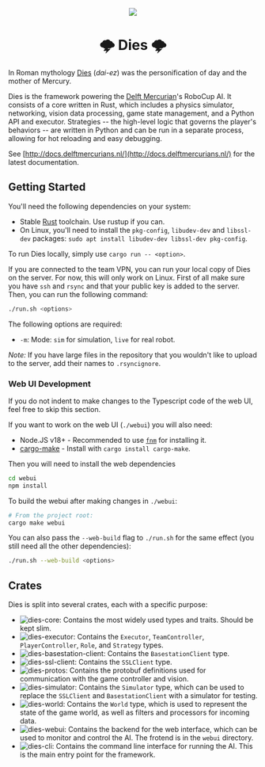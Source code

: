 <p align="center">
<picture>
  <source media="(prefers-color-scheme: dark)" srcset="https://delftmercurians.nl/images/logo_dark.svg">
  <img src="https://delftmercurians.nl/images/logo.svg" style="max-width: 40%;">
</picture>
</p>

<h1 align="center">🌩 Dies 🌩</h1>

In Roman mythology [Dies](<https://en.wikipedia.org/wiki/Dies_(mythology)>) (_dai-ez_) was the personification of day and the mother of Mercury.

Dies is the framework powering the [Delft Mercurian](https://delftmercurians.nl/)'s RoboCup AI. It consists of a core written in Rust, which includes a physics simulator, networking, vision data processing, game state management, and a Python API and executor. Strategies -- the high-level logic that governs the player's behaviors -- are written in Python and can be run in a separate process, allowing for hot reloading and easy debugging.

See [http://docs.delftmercurians.nl/](http://docs.delftmercurians.nl/) for the latest documentation.

## Getting Started

You'll need the following dependencies on your system:

- Stable [Rust](https://www.rust-lang.org/tools/install) toolchain. Use rustup if you can.
- On Linux, you'll need to install the `pkg-config`, `libudev-dev` and `libssl-dev` packages: `sudo apt install libudev-dev libssl-dev pkg-config`.

To run Dies locally, simply use `cargo run -- <option>`.

If you are connected to the team VPN, you can run your local copy of Dies on the server. For now, this will only work on Linux. First of all make sure you have `ssh` and `rsync` and that your public key is added to the server. Then, you can run the following command:

```sh
./run.sh <options>
```

The following options are required:

- `-m`: Mode: `sim` for simulation, `live` for real robot.

_Note:_ If you have large files in the repository that you wouldn't like to upload to the server, add their names to `.rsyncignore`.

### Web UI Development

If you do not indent to make changes to the Typescript code of the web UI, feel free to skip this section.

If you want to work on the web UI (`./webui`) you will also need:

- Node.JS v18+ - Recommended to use [`fnm`](https://github.com/Schniz/fnm) for installing it.
- [cargo-make](https://sagiegurari.github.io/cargo-make) - Install with `cargo install cargo-make`.

Then you will need to install the web dependencies

```bash
cd webui
npm install
```

To build the webui after making changes in `./webui`:

```bash
# From the project root:
cargo make webui
```

You can also pass the `--web-build` flag to `./run.sh` for the same effect (you still need all the other dependencies):

```bash
./run.sh --web-build <options>
```

## Crates

Dies is split into several crates, each with a specific purpose:

- ![`dies-core`](./crates/dies-core): Contains the most widely used types and traits. Should be kept slim.
- ![`dies-executor`](./crates/dies-executor): Contains the `Executor`, `TeamController`, `PlayerController`, `Role`, and `Strategy` types.
- ![`dies-basestation-client`](./crates/dies-basestation-client): Contains the `BasestationClient` type.
- ![`dies-ssl-client`](./crates/dies-ssl-client): Contains the `SSLClient` type.
- ![`dies-protos`](./crates/dies-protos): Contains the protobuf definitions used for communication with the game controller and vision.
- ![`dies-simulator`](./crates/dies-simulator): Contains the `Simulator` type, which can be used to replace the `SSLClient` and `BasestationClient` with a simulator for testing.
- ![`dies-world`](./crates/dies-world): Contains the `World` type, which is used to represent the state of the game world, as well as filters and processors for incoming data.
- ![`dies-webui`](./crates/dies-webui): Contains the backend for the web interface, which can be used to monitor and control the AI. The frotend is in the `webui` directory.
- ![`dies-cli`](./crates/dies-cli): Contains the command line interface for running the AI. This is the main entry point for the framework.
